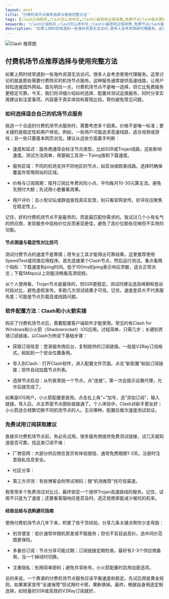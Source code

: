 ```yaml
---
layout: post
title: "付费机场节点推荐选择与使用完整方法"
tags: [clash订阅购买,clash怎么改中文,clash小猫官网正版续费,免费节点clash每天更新,vmess节点购买,clash香港节点]
keywords: "clash订阅购买,clash怎么改中文,clash小猫官网正版续费,免费节点clash每天更新,vmess节点购买,clash香港节点"
description: "如果上网时经常遇到一些海外资源无法访问,很多人会考虑使用代理服务。这里讨论的就是那些需要付费购买的机场节点服务。这种服务通常提供高速线路,让用户轻松连接国外网站。首先明白一点,付费机场节点不是唯一选择,但它比免费服务更稳定可靠。今天,我们将详细介绍如何选择、配置并测试这类服务,同时分享实用建议和注意事项。内容基于真实体验和客观比较,帮你避免常见问题。"
---
```


![Clash 推荐图](https://clashjd.github.io/assets/img/clash节点推荐.png)

## 付费机场节点推荐选择与使用完整方法

如果上网时经常遇到一些海外资源无法访问，很多人会考虑使用代理服务。这里讨论的就是那些需要付费购买的机场节点服务。这种服务通常提供高速线路，让用户轻松连接国外网站。首先明白一点，付费机场节点不是唯一选择，但它比免费服务更稳定可靠。今天，我们将详细介绍如何选择、配置并测试这类服务，同时分享实用建议和注意事项。内容基于真实体验和客观比较，帮你避免常见问题。

### 如何选择适合自己的机场节点服务

挑选一个合适的付费机场节点服务时，需要考虑多个因素。价格不是唯一标准；更关键的是稳定性和用户体验。例如，一些用户可能追求高速线路，适合视频或游戏；另一些只要基本网页浏览。建议从这些方面着手判断：

- 速度和延迟：服务商通常会标注节点类型，比如SSR或Trojan线路，这些影响速度。测试方法简单，用基础工具测一下ping值和下载速度。

- 服务区域：不同的机场支持不同地区的节点，如亚洲或欧美线路。选择时确保覆盖你常用网站的区域。

- 价格与订阅周期：按月订阅比年费风险小点，平均每月10-30元算主流。避免先预付大额；先试用小套餐看效果。

- 用户评价：去小型论坛或群组查找真实反馈，别只看官网宣传。好评往往聚焦在稳定性上。

记住，好的付费机场节点不是最贵的，而是最匹配你需求的。我试过几个小有名气的供应商，发现服务中低档价位反而表现更佳，避免了高价位那些花哨但不实用的功能。

#### 节点测速与稳定性对比技巧

测试付费节点的速度不是靠猜；用专业工具才能得出可靠结果。这里推荐使用SpeedTest或同类应用程序。首先连接某个Clash节点，然后运行测试。重点看两个指标：下载速度和ping时间。低于100ms的ping表示响应灵敏，适合正常浏览；下载5Mbps以上则能流畅看高清视频。

从个人使用看，Trojan节点是最快的，但SSR更稳定。测试时建议选高峰期和低谷时段对比，避免虚假宣传。多跑几次测试结果才可信。记住，速度差异大不代表服务差；可能是节点负载高或线路问题。

### 软件配置方法：Clash和小火箭实操

购买了付费机场节点后，需要配置客户端软件才能使用。常见的有Clash for Windows和小火箭（Shadowrocket）iOS应用。过程简单，只需几步；关键别弄错订阅链接。以Clash为例说下基础步骤：

- 获取订阅信息：登录服务商后台，复制提供的订阅链接。一般是V2Ray订阅格式。粘贴到一个安全位置备用。

- 导入到Clash：打开Clash软件，进入配置文件页面。点击“新配置”粘贴订阅链接；软件自动加载节点列表。

- 选择节点启动：从列表里挑一个节点，点“连接”。第一次会提示设置代理，允许后就完成了。

如果是iOS用户，小火箭配置更直观。点击右上角“+”加号，选“添加订阅”，输入链接。导入后，点主界面节点图标就接通了。个人体验中，Clash对新手更友好；小火箭适合频繁切换不同机场节点的人。无论哪种，配置后做次速度测试验证。

### 免费试用订阅获取建议

直接买付费机场节点前，务必先试用。很多服务商提供免费测试链接，试几天就知道是否可靠。找这类订阅不难：

- 厂商官网：大部分供应商在首页有体验按钮，通常免费期限1-3天。注册时注意隐私信息安全。

- 社区分享：

- 第三方评测：有些博客会附带试用码；搜“机场推荐”找可信渠道。

我曾用多个免费测试对比过，最终锁定一个提供Trojan高速路线的服务。记住，试用不只是为了速度；还要看客服响应是否及时。选正规商家能减少被坑的机率。

#### 经验总结与选购避坑指南

使用付费机场节点几年下来，积累了些干货经验。分享几条关键点帮你少走弯路：

- 别贪便宜：低价通常伴随机房差或不稳服务；但也不盲目追高价。选中间价范围更保险。

- 多备份订阅：节点分享可能过期；订阅链接定期检查。最好有2-3个供应商备用，当一个掉线时切换。

- 注重隐私：别用简单密码；避免共享账号。小火箭配置时启用加密选项。

总的来说，一个靠谱的付费机场节点服务应该平衡速度和稳定。先试后用是黄金规则。如果某家宣传“全速保障”但试用时卡顿，果断换掉。最终，根据自身用途定制选择，如轻量的SSR或高效的V2Ray订阅就好。